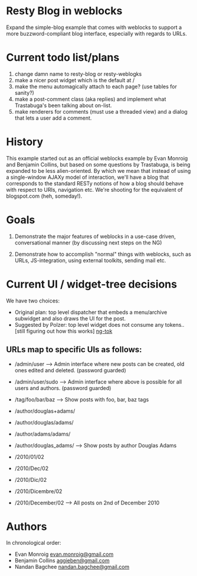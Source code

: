 Resty Blog in weblocks
======================

Expand the simple-blog example that comes with
weblocks to support a more buzzword-compliant blog interface,
especially with regards to URLs.

# Current todo list/plans
1. change damn name to resty-blog or resty-weblogks
2. make a nicer post widget which is the default at /
3. make the menu automagically attach to each page? (use tables for sanity?)
4. make a post-comment class (aka replies) and implement what Trastabuga's been talking about on-list.
5. make renderers for comments (must use a threaded view) and a dialog that lets a user add a comment.


# History

This example started out as an official weblocks example by Evan
Monroig and Benjamin Collins, but based on some questions by
Trastabuga, is being expanded to be less alien-oriented.  By which we
mean that instead of using a single-window AJAXy model of interaction,
we'll have a blog that corresponds to the standard RESTy notions of
how a blog should behave with respect to URIs, navigation etc. We're
shooting for the equivalent of blogspot.com (heh, someday!).

# Goals

1. Demonstrate the major features of weblocks in a use-case driven, conversational manner (by discussing next steps on the NG)

2. Demonstrate how to accomplish "normal" things with weblocks, such as URLs, JS-integration, using external toolkits, sending mail etc.

# Current UI / widget-tree decisions

We have two choices:

* Original plan: top level dispatcher that embeds a menu/archive
subwidget and also draws the UI for the post.
* Suggested by Polzer: top level widget does not consume any
tokens.. [still figuring out how this works] [ng-tok]

[ng-tok]: http://groups.google.com/group/weblocks/msg/8d53486c83df7def

## URLs map to specific UIs as follows:

* /admin/user --> Admin interface where new posts can be created, old ones edited and deleted. (password guarded)
* /admin/user/sudo --> Admin interface where above is possible for all users and authors. (password guarded)

* /tag/foo/bar/baz --> Show posts with foo, bar, baz tags

* /author/douglas+adams/ 
* /author/douglas/adams/ 
* /author/adams/adams/ 
* /author/douglas_adams/ --> Show posts by author Douglas Adams 

* /2010/01/02 
* /2010/Dec/02 
* /2010/Dic/02 
* /2010/Dicembre/02 
* /2010/December/02 --> All posts on 2nd of December 2010

# Authors

In chronological order:

* Evan Monroig  <evan.monroig@gmail.com>
* Benjamin Collins <aggieben@gmail.com>
* Nandan Bagchee <nandan.bagchee@gmail.com>


